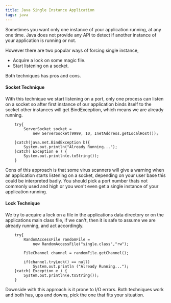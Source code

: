 ```yaml
---
title: Java Single Instance Application
tags: java
---
```


Sometimes you want only one instance of your application running, at any
one time. Java does not provide any API to detect if another instance of
your application is running or not.

However there are two popular ways of forcing single instance,

 - Acquire a lock on some magic file.
 - Start listening on a socket.

Both techniques has pros and cons.


#### Socket Technique

With this technique we start listening on a port, only one process can
listen on a socket so after first instance of our application binds
itself to the socket other instances will get BindException, which means
we are already running.

        try{        
            ServerSocket socket = 
                new ServerSocket(9999, 10, InetAddress.getLocalHost());

        }catch(java.net.BindException b){
            System.out.println("Already Running...");
        }catch( Exception e ) { 
            System.out.println(e.toString());
        }

Cons of this approach is that some virus scanners will give a warning
when an application starts listening on a socket, depending on your user
base this could be interpreted badly. You should pick a port number
thats not commonly used and high or you won't even get a single instance
of your application running.

#### Lock Technique

We try to acquire a lock on a file in the applications data directory or
on the applications main class file, if we can't, then it is safe to
assume we are already running, and act accordingly.

        try{
            RandomAccessFile randomFile = 
                new RandomAccessFile("single.class","rw");

            FileChannel channel = randomFile.getChannel();

            if(channel.tryLock() == null) 
                System.out.println ("Already Running...");      
        }catch( Exception e ) { 
            System.out.println(e.toString());
        }

Downside with this approach is it prone to I/O errors. Both techniques
work and both has, ups and downs, pick the one that fits your situation.
